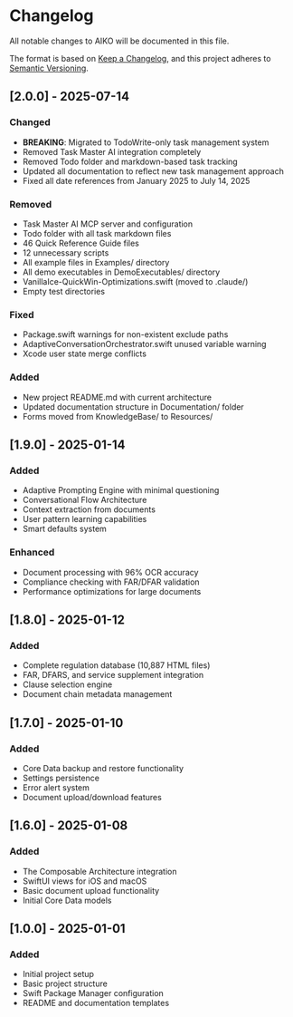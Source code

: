 # Changelog

All notable changes to AIKO will be documented in this file.

The format is based on [Keep a Changelog](https://keepachangelog.com/en/1.0.0/),
and this project adheres to [Semantic Versioning](https://semver.org/spec/v2.0.0.html).

## [2.0.0] - 2025-07-14

### Changed
- **BREAKING**: Migrated to TodoWrite-only task management system
- Removed Task Master AI integration completely
- Removed Todo folder and markdown-based task tracking
- Updated all documentation to reflect new task management approach
- Fixed all date references from January 2025 to July 14, 2025

### Removed
- Task Master AI MCP server and configuration
- Todo folder with all task markdown files
- 46 Quick Reference Guide files
- 12 unnecessary scripts
- All example files in Examples/ directory
- All demo executables in DemoExecutables/ directory
- VanillaIce-QuickWin-Optimizations.swift (moved to .claude/)
- Empty test directories

### Fixed
- Package.swift warnings for non-existent exclude paths
- AdaptiveConversationOrchestrator.swift unused variable warning
- Xcode user state merge conflicts

### Added
- New project README.md with current architecture
- Updated documentation structure in Documentation/ folder
- Forms moved from KnowledgeBase/ to Resources/

## [1.9.0] - 2025-01-14

### Added
- Adaptive Prompting Engine with minimal questioning
- Conversational Flow Architecture
- Context extraction from documents
- User pattern learning capabilities
- Smart defaults system

### Enhanced
- Document processing with 96% OCR accuracy
- Compliance checking with FAR/DFAR validation
- Performance optimizations for large documents

## [1.8.0] - 2025-01-12

### Added
- Complete regulation database (10,887 HTML files)
- FAR, DFARS, and service supplement integration
- Clause selection engine
- Document chain metadata management

## [1.7.0] - 2025-01-10

### Added
- Core Data backup and restore functionality
- Settings persistence
- Error alert system
- Document upload/download features

## [1.6.0] - 2025-01-08

### Added
- The Composable Architecture integration
- SwiftUI views for iOS and macOS
- Basic document upload functionality
- Initial Core Data models

## [1.0.0] - 2025-01-01

### Added
- Initial project setup
- Basic project structure
- Swift Package Manager configuration
- README and documentation templates